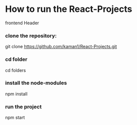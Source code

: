 # How to run the React-Projects

frontend Header 

### clone the repository: 
git clone https://github.com/kaman1/React-Projects.git

### cd folder
cd folders

### install the node-modules
npm install

### run the project 
npm start


